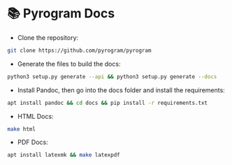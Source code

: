 # 📚 Pyrogram Docs

- Clone the repository: 
``` bash 
git clone https://github.com/pyrogram/pyrogram
```
- Generate the files to build the docs:
``` bash
python3 setup.py generate --api && python3 setup.py generate --docs
```
- Install Pandoc, then go into the docs folder and install the requirements: 
```bash
apt install pandoc && cd docs && pip install -r requirements.txt
```

- HTML Docs: 
```bash
make html
```
- PDF Docs:  
```bash
apt install latexmk && make latexpdf
```
